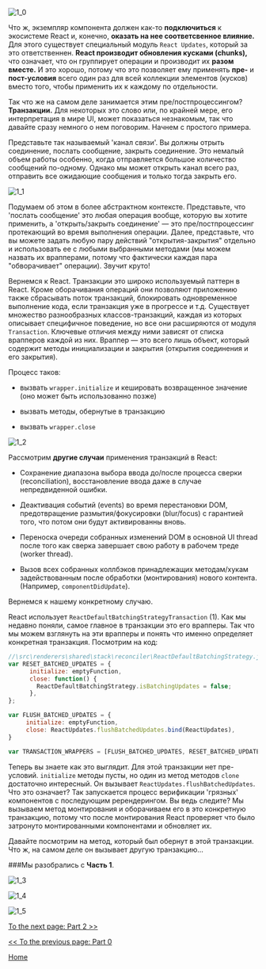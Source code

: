 ![1_0](https://raw.githubusercontent.com/Bogdan-Lyashenko/Under-the-hood-ReactJS/236a844a24f38edc8c3d5c2cb9be53d91e0031dc/stack/images/1/part-1-A.svg)

Что ж, экземпляр компонента должен как-то **подключиться** к экосистеме React и, конечно, **оказать на нее соответсвенное влияние.** Для этого существует специальный модуль `React Updates`, который за это ответственнен. **React производит обновления кусками (chunks),** что означает, что он группирует операции и производит их **разом вместе.** И это хорошо, потому что это позволяет ему применять **пре-** и **пост-условия** всего один раз для всей коллекции элементов (кусков) вместо того, чтобы применить их к каждому по отдельности.

Так что же на самом деле занимается этим пре/постпроцессингом? **Транзакции.** Для некоторых это слово или, по крайней мере, его интерпретация в мире UI, может показаться незнакомым, так что давайте сразу немного о нем поговорим. Начнем с простого примера.

Представьте так называемый 'канал связи'. Вы должны отрыть соединение, послать сообщение, закрыть соединение. Это немалый объем работы особенно, когда отправляется большое количество сообщений по-одному. Однако мы может открыть канал всего раз, отправить все ожидающие сообщения и только тогда закрыть его.

![1_1](https://raw.githubusercontent.com/Bogdan-Lyashenko/Under-the-hood-ReactJS/236a844a24f38edc8c3d5c2cb9be53d91e0031dc/stack/images/1/communication-channel.svg)

Подумаем об этом в более абстрактном контексте. Представьте, что 'послать сообщение' это любая операция вообще, которую вы хотите применить, а 'открыть/закрыть соединение' — это пре/постпроцессинг протекающий во время выполнения операции. Далее, представьте, что вы можете задать любую пару действий "открытия-закрытия" отдельно и использовать ее с любыми выбранными методами (мы можем назвать их врапперами, потому что фактически каждая пара "обворачивает" операции). Звучит круто!

Вернемся к React. Транзакции это широко используемый паттерн в React. Кроме оборачивания операций они позволяют приложению также сбрасывать поток транзакций, блокировать одновременное выполнение кода, если транзакция уже в прогрессе и т.д. Существует множество разнообразных классов-транзакций, каждая из которых описывает специфичное поведение, но все они расширяются от модуля `Transaction`. Ключевые отличия между ними зависят от списка врапперов каждой из них. Враппер — это всего лишь объект, который содержит методы инициализации и закрытия (открытия соединения и его закрытия).

Процесс таков:

* вызвать `wrapper.initialize` и кешировать возвращенное значение (оно может быть использованно позже)

* вызвать методы, обернутые в транзакцию

* вызвать `wrapper.close`

![1_2](https://raw.githubusercontent.com/Bogdan-Lyashenko/Under-the-hood-ReactJS/236a844a24f38edc8c3d5c2cb9be53d91e0031dc/stack/images/1/transaction.svg)

Рассмотрим **другие случаи** применения транзакций в React:

* Сохранение диапазона выбора ввода до/после процесса сверки (reconciliation), восстановление ввода даже в случае непредвиденной ошибки.

* Деактивация событий (events) во время перестановки DOM, предотвращение размытия/фокусировки (blur/focus) с гарантией того, что потом они будут активированны вновь.

* Переноска очереди собранных изменений DOM в основной UI thread после того как сверка завершает свою работу в рабочем треде (worker thread). 

* Вызов всех собранных коллбэков принадлежащих методам/хукам задействованным после обработки (монтирования) нового контента. (Например, `componentDidUpdate`).

Вернемся к нашему конкретному случаю.

React использует `ReactDefaultBatchingStrategyTransaction` (1). Как мы недавно поняли, самое главное в транзакции это его врапперы. Так что мы можем взглянуть на эти врапперы и понять что именно определяет конкретная транзакция. Посмотрим на код: 

```javascript
//\src\renderers\shared\stack\reconciler\ReactDefaultBatchingStrategy.js#19
var RESET_BATCHED_UPDATES = {
	  initialize: emptyFunction,
	  close: function() {
		ReactDefaultBatchingStrategy.isBatchingUpdates = false;
	  },
};

var FLUSH_BATCHED_UPDATES = {
	 initialize: emptyFunction,
	 close: ReactUpdates.flushBatchedUpdates.bind(ReactUpdates),
}

var TRANSACTION_WRAPPERS = [FLUSH_BATCHED_UPDATES, RESET_BATCHED_UPDATES];
```

Теперь вы знаете как это выглядит. Для этой транзакции нет пре-условий. `initialize` методы пусты, но один из метод методов `clone` достаточно интересный. Он вызывает `ReactUpdates.flushBatchedUpdates`. Что это означает? Так запускается процесс верификации 'грязных' компонентов с последующим ререндерингом. Вы ведь следите? Мы вызываем метод монтирования и оборачиваем его в это конкретную транзакцию, потому что после монтирования React проверяет что было затронуто монтированными компонентами и обновляет их.

Давайте посмотрим на метод, который был обернут в этой транзакции. Что ж, на самом деле он вызывает другую транзакцию...

###Мы разобрались с **Часть 1**.

![1_3](https://raw.githubusercontent.com/Bogdan-Lyashenko/Under-the-hood-ReactJS/236a844a24f38edc8c3d5c2cb9be53d91e0031dc/stack/images/1/part-1.svg)

![1_4](https://raw.githubusercontent.com/Bogdan-Lyashenko/Under-the-hood-ReactJS/236a844a24f38edc8c3d5c2cb9be53d91e0031dc/stack/images/1/part-1-B.svg)

![1_5](https://raw.githubusercontent.com/Bogdan-Lyashenko/Under-the-hood-ReactJS/236a844a24f38edc8c3d5c2cb9be53d91e0031dc/stack/images/1/part-1-C.svg)

[To the next page: Part 2 >>](./Part-2.md)

[<< To the previous page: Part 0](./Part-0.md)


[Home](../../README.md)

